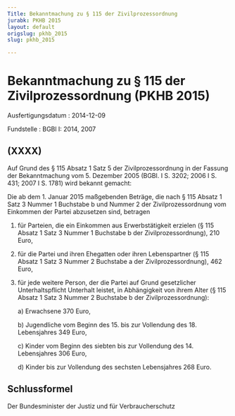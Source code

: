 ```yaml
---
Title: Bekanntmachung zu § 115 der Zivilprozessordnung
jurabk: PKHB 2015
layout: default
origslug: pkhb_2015
slug: pkhb_2015

---
```


# Bekanntmachung zu § 115 der Zivilprozessordnung (PKHB 2015)

Ausfertigungsdatum
:   2014-12-09

Fundstelle
:   BGBl I: 2014, 2007


## (XXXX)

Auf Grund des § 115 Absatz 1 Satz 5 der Zivilprozessordnung in der Fassung der Bekanntmachung vom 5. Dezember 2005 (BGBl. I S. 3202; 2006 I S. 431; 2007 I S. 1781) wird bekannt gemacht:

Die ab dem 1. Januar 2015 maßgebenden Beträge, die nach § 115 Absatz 1 Satz 3 Nummer 1 Buchstabe b und Nummer 2 der Zivilprozessordnung vom Einkommen der Partei abzusetzen sind, betragen

1.  für Parteien, die ein Einkommen aus Erwerbstätigkeit erzielen (§ 115 Absatz 1 Satz 3 Nummer 1 Buchstabe b der Zivilprozessordnung), 210 Euro,


2.  für die Partei und ihren Ehegatten oder ihren Lebenspartner (§ 115 Absatz 1 Satz 3 Nummer 2 Buchstabe a der Zivilprozessordnung), 462 Euro,


3.  für jede weitere Person, der die Partei auf Grund gesetzlicher Unterhaltspflicht Unterhalt leistet, in Abhängigkeit von ihrem Alter (§ 115 Absatz 1 Satz 3 Nummer 2 Buchstabe b der Zivilprozessordnung):

    a)  Erwachsene 370 Euro,


    b)  Jugendliche vom Beginn des 15. bis zur Vollendung des 18. Lebensjahres 349 Euro,


    c)  Kinder vom Beginn des siebten bis zur Vollendung des 14. Lebensjahres 306 Euro,


    d)  Kinder bis zur Vollendung des sechsten Lebensjahres 268 Euro.








## Schlussformel

Der Bundesminister der Justiz und für Verbraucherschutz

